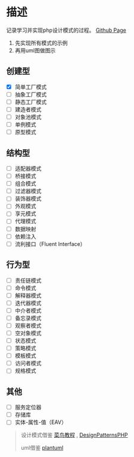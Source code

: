 # 描述

记录学习并实现php设计模式的过程。 [Github Page](https://roiwk.github.io/DesignPatternsPHP/)

 1. 先实现所有模式的示例
 2. 再用uml图做图示

## 创建型

- [x] 简单工厂模式
- [ ] 抽象工厂模式
- [ ] 静态工厂模式
- [ ] 建造者模式
- [ ] 对象池模式
- [ ] 单例模式
- [ ] 原型模式

## 结构型

- [ ] 适配器模式
- [ ] 桥接模式
- [ ] 组合模式
- [ ] 过滤器模式
- [ ] 装饰器模式
- [ ] 外观模式
- [ ] 享元模式
- [ ] 代理模式
- [ ] 数据映射
- [ ] 依赖注入
- [ ] 流利接口（Fluent Interface）

## 行为型

- [ ] 责任链模式
- [ ] 命令模式
- [ ] 解释器模式
- [ ] 迭代器模式
- [ ] 中介者模式
- [ ] 备忘录模式
- [ ] 观察者模式
- [ ] 空对象模式
- [ ] 状态模式
- [ ] 策略模式
- [ ] 模板模式
- [ ] 访问者模式
- [ ] 规格模式

## 其他

- [ ] 服务定位器
- [ ] 存储库
- [ ] 实体-属性-值（EAV）

> 设计模式借鉴 [菜鸟教程](https://www.runoob.com/design-pattern/design-pattern-intro.html) , [DesignPatternsPHP](https://github.com/domnikl/DesignPatternsPHP)
>
> uml借鉴 [plantuml](http://plantuml.com/)
